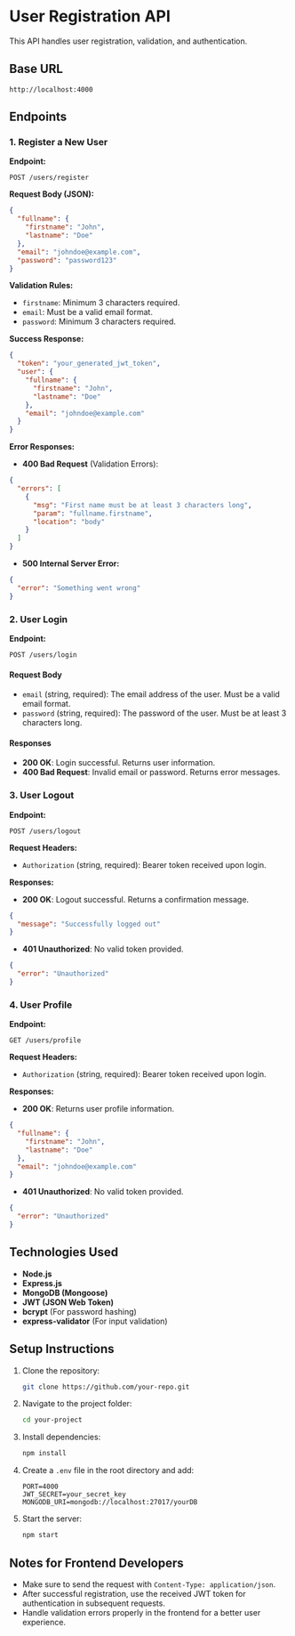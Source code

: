 # User Registration API

This API handles user registration, validation, and authentication.

## Base URL
```
http://localhost:4000
```

## Endpoints

### 1. Register a New User
**Endpoint:**
```
POST /users/register
```

**Request Body (JSON):**
```json
{
  "fullname": {
    "firstname": "John",
    "lastname": "Doe"
  },
  "email": "johndoe@example.com",
  "password": "password123"
}
```

**Validation Rules:**
- `firstname`: Minimum 3 characters required.
- `email`: Must be a valid email format.
- `password`: Minimum 3 characters required.

**Success Response:**
```json
{
  "token": "your_generated_jwt_token",
  "user": {
    "fullname": {
      "firstname": "John",
      "lastname": "Doe"
    },
    "email": "johndoe@example.com"
  }
}
```

**Error Responses:**
- **400 Bad Request** (Validation Errors):
```json
{
  "errors": [
    {
      "msg": "First name must be at least 3 characters long",
      "param": "fullname.firstname",
      "location": "body"
    }
  ]
}
```

- **500 Internal Server Error:**
```json
{
  "error": "Something went wrong"
}
```

### 2. User Login
**Endpoint:**
```
POST /users/login
```

#### Request Body

- `email` (string, required): The email address of the user. Must be a valid email format.
- `password` (string, required): The password of the user. Must be at least 3 characters long.

#### Responses

- **200 OK**: Login successful. Returns user information.
- **400 Bad Request**: Invalid email or password. Returns error messages.

### 3. User Logout
**Endpoint:**
```
POST /users/logout
```

**Request Headers:**
- `Authorization` (string, required): Bearer token received upon login.

**Responses:**
- **200 OK**: Logout successful. Returns a confirmation message.
```json
{
  "message": "Successfully logged out"
}
```
- **401 Unauthorized**: No valid token provided.
```json
{
  "error": "Unauthorized"
}
```

### 4. User Profile
**Endpoint:**
```
GET /users/profile
```

**Request Headers:**
- `Authorization` (string, required): Bearer token received upon login.

**Responses:**
- **200 OK**: Returns user profile information.
```json
{
  "fullname": {
    "firstname": "John",
    "lastname": "Doe"
  },
  "email": "johndoe@example.com"
}
```
- **401 Unauthorized**: No valid token provided.
```json
{
  "error": "Unauthorized"
}
```

## Technologies Used
- **Node.js**
- **Express.js**
- **MongoDB (Mongoose)**
- **JWT (JSON Web Token)**
- **bcrypt** (For password hashing)
- **express-validator** (For input validation)

## Setup Instructions
1. Clone the repository:
   ```bash
   git clone https://github.com/your-repo.git
   ```
2. Navigate to the project folder:
   ```bash
   cd your-project
   ```
3. Install dependencies:
   ```bash
   npm install
   ```
4. Create a `.env` file in the root directory and add:
   ```
   PORT=4000
   JWT_SECRET=your_secret_key
   MONGODB_URI=mongodb://localhost:27017/yourDB
   ```
5. Start the server:
   ```bash
   npm start
   ```

## Notes for Frontend Developers
- Make sure to send the request with `Content-Type: application/json`.
- After successful registration, use the received JWT token for authentication in subsequent requests.
- Handle validation errors properly in the frontend for a better user experience.


